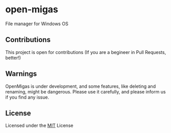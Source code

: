 # open-migas
File manager for Windows OS

## Contributions
This project is open for contributions (If you are a begineer in Pull Requests, better!)

## Warnings
OpenMigas is under development, and some features, like deleting and renaming, might be dangerous. Please use it carefully, and please inform us if you find any issue.

## License
Licensed under the [MIT](https://github.com/OpenMigas/open-migas/blob/master/LICENSE) License
